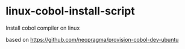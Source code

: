# linux-cobol-install-script
Install cobol compiler on linux

based on https://github.com/neopragma/provision-cobol-dev-ubuntu
